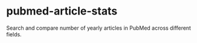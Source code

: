 # pubmed-article-stats
Search and compare number of yearly articles in PubMed across different fields.
